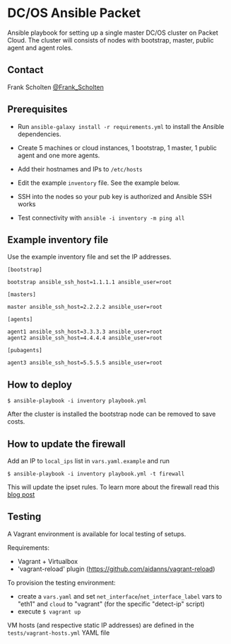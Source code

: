 # DC/OS Ansible Packet

Ansible playbook for setting up a single master DC/OS cluster on Packet Cloud. The cluster will consists of nodes with bootstrap, master, public agent and agent roles.

## Contact

Frank Scholten [@Frank_Scholten](https://twitter.com/Frank_Scholten)

## Prerequisites

* Run `ansible-galaxy install -r requirements.yml` to install the Ansible dependencies.

* Create 5 machines or cloud instances, 1 bootstrap, 1 master, 1 public agent and one more agents.

* Add their hostnames and IPs to `/etc/hosts`

* Edit the example `inventory` file. See the example below.

* SSH into the nodes so your pub key is authorized and Ansible SSH works

* Test connectivity with `ansible -i inventory -m ping all`

## Example inventory file

Use the example inventory file and set the IP addresses.

```
[bootstrap]

bootstrap ansible_ssh_host=1.1.1.1 ansible_user=root

[masters]

master ansible_ssh_host=2.2.2.2 ansible_user=root

[agents]

agent1 ansible_ssh_host=3.3.3.3 ansible_user=root
agent2 ansible_ssh_host=4.4.4.4 ansible_user=root

[pubagents]

agent3 ansible_ssh_host=5.5.5.5 ansible_user=root
```

## How to deploy

```$ ansible-playbook -i inventory playbook.yml```

After the cluster is installed the bootstrap node can be removed to save costs.

## How to update the firewall

Add an IP to `local_ips` list in `vars.yaml.example` and run

```$ ansible-playbook -i inventory playbook.yml -t firewall```

This will update the ipset rules. To learn more about the firewall read this [blog post](http://container-solutions.com/how-to-secure-dcos-packet-cluster-ip-whitelisting-ipset/)

## Testing

A Vagrant environment is available for local testing of setups.

Requirements:

- Vagrant + Virtualbox
- 'vagrant-reload' plugin (https://github.com/aidanns/vagrant-reload)

To provision the testing environment:

- create a `vars.yaml` and set `net_interface`/`net_interface_label` vars to "eth1" and `cloud` to "vagrant" (for the specific "detect-ip" script)
- execute `$ vagrant up`

VM hosts (and respective static IP addresses) are defined in the `tests/vagrant-hosts.yml` YAML file
